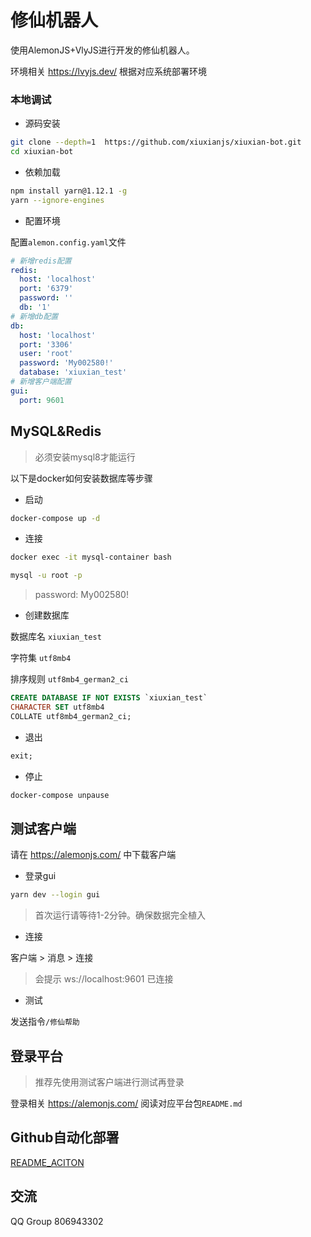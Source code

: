 # 修仙机器人

使用AlemonJS+VlyJS进行开发的修仙机器人。

环境相关 https://lvyjs.dev/ 根据对应系统部署环境

### 本地调试

- 源码安装

```sh
git clone --depth=1  https://github.com/xiuxianjs/xiuxian-bot.git
cd xiuxian-bot
```

- 依赖加载

```sh
npm install yarn@1.12.1 -g
yarn --ignore-engines
```

- 配置环境

配置`alemon.config.yaml`文件

```yaml
# 新增redis配置
redis:
  host: 'localhost'
  port: '6379'
  password: ''
  db: '1'
# 新增db配置
db:
  host: 'localhost'
  port: '3306'
  user: 'root'
  password: 'My002580!'
  database: 'xiuxian_test'
# 新增客户端配置
gui:
  port: 9601
```

## MySQL&Redis

> 必须安装mysql8才能运行

以下是docker如何安装数据库等步骤

- 启动

```sh
docker-compose up -d
```

- 连接

```sh
docker exec -it mysql-container bash
```

```sh
mysql -u root -p
```

> password: My002580!

- 创建数据库

数据库名 `xiuxian_test`

字符集 `utf8mb4`

排序规则 `utf8mb4_german2_ci`

```sql
CREATE DATABASE IF NOT EXISTS `xiuxian_test`
CHARACTER SET utf8mb4
COLLATE utf8mb4_german2_ci;
```

- 退出

```sql
exit;
```

- 停止

```sh
docker-compose unpause
```

## 测试客户端

请在 https://alemonjs.com/ 中下载客户端

- 登录gui

```sh
yarn dev --login gui
```

> 首次运行请等待1-2分钟。确保数据完全植入

- 连接

客户端 > 消息 > 连接

> 会提示 ws://localhost:9601 已连接

- 测试

发送指令`/修仙帮助`

## 登录平台

> 推荐先使用测试客户端进行测试再登录

登录相关 https://alemonjs.com/ 阅读对应平台包`README.md`

## Github自动化部署

[README_ACITON](./README_ACITON.md)

## 交流

QQ Group 806943302
